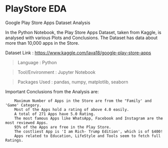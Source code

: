 # PlayStore EDA
Google Play Store Apps Dataset Analysis

In the Python Notebook, the Play Store Apps Dataset, taken from Kaggle, is analysed with various Plots and Conclusions. 
The Dataset has data about more than 10,000 apps in the Store.

Dataset Link : https://www.kaggle.com/lava18/google-play-store-apps

> Language : Python

> Tool/Environment : Jupyter Notebook

> Packages Used : pandas, numpy, matplotlib, seaborn

Important Conclusions from the Analysis are:

        Maximum Number of Apps in the Store are from the "Family' and 'Game' Category.
        Most of the Apps hold a rating of above 4.0 easily.
        A total of 271 Apps have 5.0 Rating.
        The most famous Apps like WhatsApp, Facebook and Instagram are the most reviewed Apps.
        93% of the Apps are free in the Play Store.
        The costliest App is 'I am Rich- Trump Edition', which is of $400!
        Apps related to Education, LifeStyle and Tools seem to fetch full Ratings.
